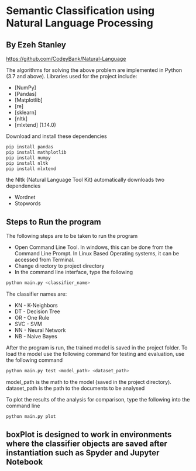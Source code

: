# Semantic Classification using Natural Language Processing
## By Ezeh Stanley

https://github.com/CodeyBank/Natural-Language

The algorithms for solving the above problem are implemented in Python (3.7 and above). Libraries used for the project include:
- [NumPy]
- [Pandas]
- [Matplotlib]
- [re]
- [sklearn]
- [nltk]
- [mlxtend] (1.14.0)

Download and install these dependencies
```sh
pip install pandas
pip install mathplotlib
pip install numpy
pip install nltk
pip install mlxtend 
```

the Nltk (Natural Language Tool Kit) automatically downloads two dependencies 
- Wordnet
- Stopwords

## Steps to Run the program
The following steps are to be taken to run the program
-	Open Command Line Tool. In windows, this can be done from the Command Line Prompt. In Linux Based Operating systems, it can be accessed from Terminal.
-	Change directory to project directory
-	In the command line interface, type the following


```sh
python main.py <classifier_name>
```

The classifier names are:

- KN - K-Neighbors 
- DT - Decision Tree 
- OR - One Rule
- SVC - SVM 
- NN - Neural Network 
- NB - Naive Bayes 

After the program is run, the trained model is saved in the project folder.
To load the model use the following command for testing and evaluation, use the following command

```sh
python main.py test <model_path> <dataset_path> 
```

model_path is the math to the model (saved in the project directory).
dataset_path is the path to the documents to be analysed


To plot the results of the analysis for comparison, type the following into the command line
```sh
python main.py plot
```

## boxPlot is designed to work in environments where the classifier objects are saved after instantiation such as Spyder and Jupyter Notebook
